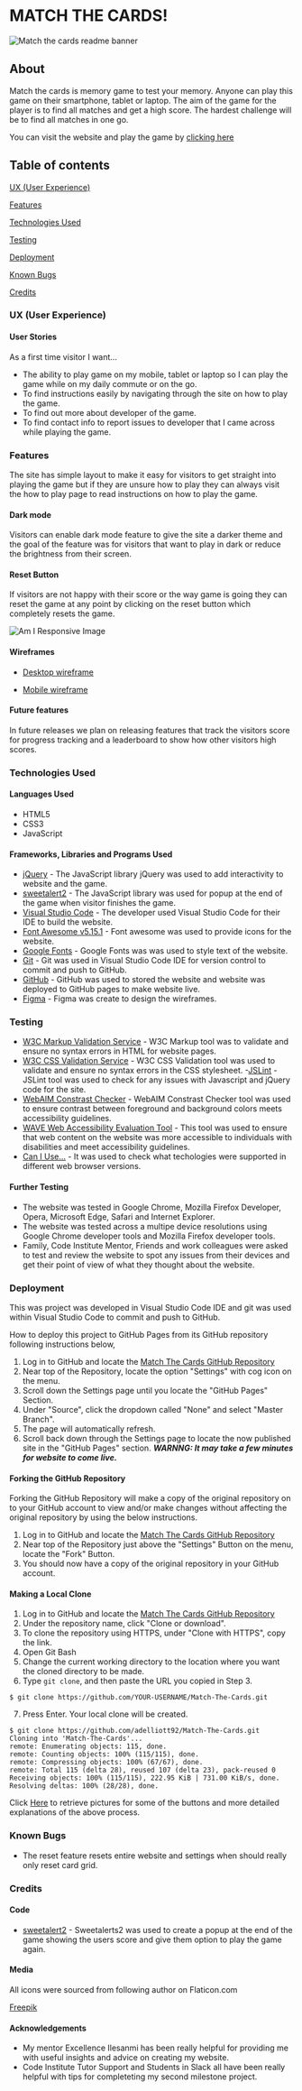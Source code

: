 # MATCH THE CARDS!
![Match the cards readme banner](assets/images/readme/mtc-banner.PNG)

## About
Match the cards is memory game to test your memory. Anyone can play this game on their smartphone, tablet or laptop. The aim of the game for the player is to find all matches and get a high score. The hardest challenge will be to find all matches in one go.

You can visit the website and play the game by [clicking here](https://adelliott92.github.io/Match-The-Cards/)

## Table of contents

[UX (User Experience)](#UX)  

[Features](#features)

[Technologies Used](#technologies)

[Testing](#testing)

[Deployment](#deployment)

[Known Bugs](#bugs)

[Credits](#credits)

<a name="UX"></a>
### UX (User Experience)

#### User Stories

As a first time visitor I want...
* The ability to play game on my mobile, tablet or laptop so I can play the game while on my daily commute or on the go.
* To find instructions easily by navigating through the site on how to play the game.
* To find out more about developer of the game.
* To find contact info to report issues to developer that I came across while playing the game.

<a name="features"></a>
### Features

The site has simple layout to make it easy for visitors to get straight into playing the game but if they are unsure how to play they can always visit the how to play page to read instructions on how to play the game.

#### Dark mode

Visitors can enable dark mode feature to give the site a darker theme and the goal of the feature was for visitors that want to play in dark or reduce the brightness from their screen.

#### Reset Button

If visitors are not happy with their score or the way game is going they can reset the game at any point by clicking on the reset button which completely resets the game.

![Am I Responsive Image](assets/images/readme/am-i-responsive.PNG)

#### Wireframes

- [Desktop wireframe](https://adelliott92.github.io/Match-The-Cards/assets/images/readme/desktop-wireframe.png)

- [Mobile wireframe](https://adelliott92.github.io/Match-The-Cards/assets/images/readme/mobile-wireframe.png)

#### Future features

In future releases we plan on releasing features that track the visitors score for progress tracking and a leaderboard to show how other visitors high scores.

<a name="technologies"></a>
### Technologies Used

#### Languages Used

- HTML5
- CSS3
- JavaScript

#### Frameworks, Libraries and Programs Used

- [jQuery](https://jquery.com/) - The JavaScript library jQuery was used to add interactivity to website and the game.
- [sweetalert2](https://sweetalert2.github.io/) - The JavaScript library was used for popup at the end of the game when visitor finishes the game.
- [Visual Studio Code](https://code.visualstudio.com/) - The developer used Visual Studio Code for their IDE to build the website.
- [Font Awesome v5.15.1](https://fontawesome.com/) - Font awesome was used to provide icons for the website.
- [Google Fonts](https://fonts.google.com/) - Google Fonts was was used to style text of the website.
- [Git](https://git-scm.com/) - Git was used in Visual Studio Code IDE for version control to commit and push to GitHub.
- [GitHub](https://github.com/) - GitHub was used to stored the website and website was deployed to GitHub pages to make website live.
- [Figma](https://www.figma.com/) - Figma was create to design the wireframes.

<a name="testing"></a>
### Testing

- [W3C Markup Validation Service](https://validator.w3.org/) - W3C Markup tool was to validate and ensure no syntax errors in HTML for website pages.
- [W3C CSS Validation Service](https://jigsaw.w3.org/css-validator/) - W3C CSS Validation tool was used to validate and ensure no syntax errors in the CSS stylesheet.
-[JSLint](https://www.jslint.com/) - JSLint tool was used to check for any issues with Javascript and jQuery code for the site.
- [WebAIM Constrast Checker](https://webaim.org/resources/contrastchecker/) - WebAIM Constrast Checker tool was used to ensure contrast between foreground and background colors meets accessibility guidelines.
- [WAVE Web Accessibility Evaluation Tool](https://wave.webaim.org/) - This tool was used to ensure that web content on the website was more accessible to individuals with disabilities and meet accessibility guidelines.
- [Can I Use...](https://caniuse.com/) - It was used to check what techologies were supported in different web browser versions.

#### Further Testing

- The website was tested in Google Chrome, Mozilla Firefox Developer, Opera, Microsoft Edge, Safari and Internet Explorer.
- The website was tested across a multipe device resolutions using Google Chrome developer tools and Mozilla Firefox developer tools.
- Family, Code Institute Mentor, Friends and work colleagues were asked to test and review the website to spot any issues from their devices and get their point of view of what they thought about the website.

<a name="deployment"></a>
### Deployment

This was project was developed in Visual Studio Code IDE and git was used within Visual Studio Code to commit and push to GitHub.

How to deploy this project to GitHub Pages from its GitHub repository following instructions below,

1. Log in to GitHub and locate the [Match The Cards GitHub Repository](https://github.com/adelliott92/Match-The-Cards/)
2. Near top of the Repository, locate the option "Settings" with cog icon on the menu.
3. Scroll down the Settings page until you locate the "GitHub Pages" Section.
4. Under "Source", click the dropdown called "None" and select "Master Branch".
5. The page will automatically refresh.
6. Scroll back down through the Settings page to locate the now published site in the "GitHub Pages" section. ***WARNNG: It may take a few minutes for website to come live.***

#### Forking the GitHub Repository

Forking the GitHub Repository will make a copy of the original repository on to your GitHub account to view and/or make changes without affecting the original repository by using the below instructions.

1. Log in to GitHub and locate the [Match The Cards GitHub Repository](https://github.com/adelliott92/Match-The-Cards/)
2. Near top of the Repository just above the "Settings" Button on the menu, locate the "Fork" Button.
3. You should now have a copy of the original repository in your GitHub account.

#### Making a Local Clone

1. Log in to GitHub and locate the [Match The Cards GitHub Repository](https://github.com/adelliott92/Match-The-Cards/)
2. Under the repository name, click "Clone or download".
3. To clone the repository using HTTPS, under "Clone with HTTPS", copy the link.
4. Open Git Bash
5. Change the current working directory to the location where you want the cloned directory to be made.
6. Type `git clone`, and then paste the URL you copied in Step 3.

```
$ git clone https://github.com/YOUR-USERNAME/Match-The-Cards.git
```

7. Press Enter. Your local clone will be created.

```
$ git clone https://github.com/adelliott92/Match-The-Cards.git
Cloning into 'Match-The-Cards'...
remote: Enumerating objects: 115, done.
remote: Counting objects: 100% (115/115), done.
remote: Compressing objects: 100% (67/67), done.
remote: Total 115 (delta 28), reused 107 (delta 23), pack-reused 0
Receiving objects: 100% (115/115), 222.95 KiB | 731.00 KiB/s, done.
Resolving deltas: 100% (28/28), done.
```

Click [Here](https://help.github.com/en/github/creating-cloning-and-archiving-repositories/cloning-a-repository#cloning-a-repository-to-github-desktop) to retrieve pictures for some of the buttons and more detailed explanations of the above process.

<a name="bugs"></a>
### Known Bugs

- The reset feature resets entire website and settings when should really only reset card grid.

<a name="credits"></a>
### Credits

#### Code

- [sweetalert2](https://sweetalert2.github.io/) - Sweetalerts2 was used to create a popup at the end of the game showing the users score and give them option to play the game again.

#### Media

All icons were sourced from following author on Flaticon.com

[Freepik](https://www.flaticon.com/authors/freepik)

#### Acknowledgements

- My mentor Excellence Ilesanmi has been really helpful for providing me with useful insights and advice on creating my website. 
- Code Institute Tutor Support and Students in Slack all have been really helpful with tips for completeting my second milestone project.
